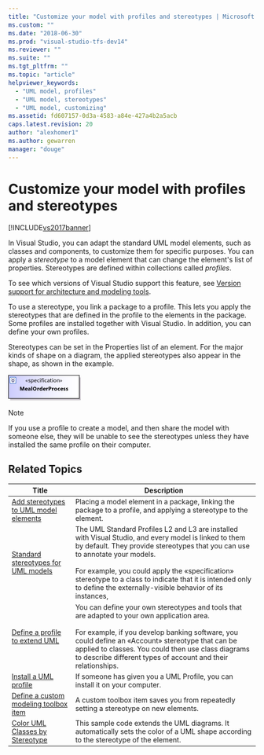 ```yaml
---
title: "Customize your model with profiles and stereotypes | Microsoft Docs"
ms.custom: ""
ms.date: "2018-06-30"
ms.prod: "visual-studio-tfs-dev14"
ms.reviewer: ""
ms.suite: ""
ms.tgt_pltfrm: ""
ms.topic: "article"
helpviewer_keywords: 
  - "UML model, profiles"
  - "UML model, stereotypes"
  - "UML model, customizing"
ms.assetid: fd607157-0d3a-4583-a84e-427a4b2a5acb
caps.latest.revision: 20
author: "alexhomer1"
ms.author: gewarren
manager: "douge"
---
```

# Customize your model with profiles and stereotypes
[!INCLUDE[vs2017banner](../includes/vs2017banner.md)]

In Visual Studio, you can adapt the standard UML model elements, such as classes and components, to customize them for specific purposes. You can apply a *stereotype* to a model element that can change the element's list of properties. Stereotypes are defined within collections called *profiles*.  
  
 To see which versions of Visual Studio support this feature, see [Version support for architecture and modeling tools](../modeling/what-s-new-for-design-in-visual-studio.md#VersionSupport).  
  
 To use a stereotype, you link a package to a profile. This lets you apply the stereotypes that are defined in the profile to the elements in the package. Some profiles are installed together with Visual Studio. In addition, you can define your own profiles.  
  
 Stereotypes can be set in the Properties list of an element. For the major kinds of shape on a diagram, the applied stereotypes also appear in the shape, as shown in the example.  
  
 ![A UML class with a stereotype.](../modeling/media/uml-class-stereotype.png "UML_class_stereotype")  
  
> [!NOTE]
>  If you use a profile to create a model, and then share the model with someone else, they will be unable to see the stereotypes unless they have installed the same profile on their computer.  
  
## Related Topics  
  
|Title|Description|  
|-----------|-----------------|  
|[Add stereotypes to UML model elements](../modeling/add-stereotypes-to-uml-model-elements.md)|Placing a model element in a package, linking the package to a profile, and applying a stereotype to the element.|  
|[Standard stereotypes for UML models](../modeling/standard-stereotypes-for-uml-models.md)|The UML Standard Profiles L2 and L3 are installed with Visual Studio, and every model is linked to them by default. They provide stereotypes that you can use to annotate your models.<br /><br /> For example, you could apply the «specification» stereotype to a class to indicate that it is intended only to define the externally-visible behavior of its instances,|  
|[Define a profile to extend UML](../modeling/define-a-profile-to-extend-uml.md)|You can define your own stereotypes and tools that are adapted to your own application area.<br /><br /> For example, if you develop banking software, you could define an «Account» stereotype that can be applied to classes. You could then use class diagrams to describe different types of account and their relationships.|  
|[Install a UML profile](../modeling/install-a-uml-profile.md)|If someone has given you a UML Profile, you can install it on your computer.|  
|[Define a custom modeling toolbox item](../modeling/define-a-custom-modeling-toolbox-item.md)|A custom toolbox item saves you from repeatedly setting a stereotype on new elements.|  
|[Color UML Classes by Stereotype](http://code.msdn.microsoft.com/UML-Color-Classes-by-07de2b70)|This sample code extends the UML diagrams. It automatically sets the color of a UML shape according to the stereotype of the element.|



